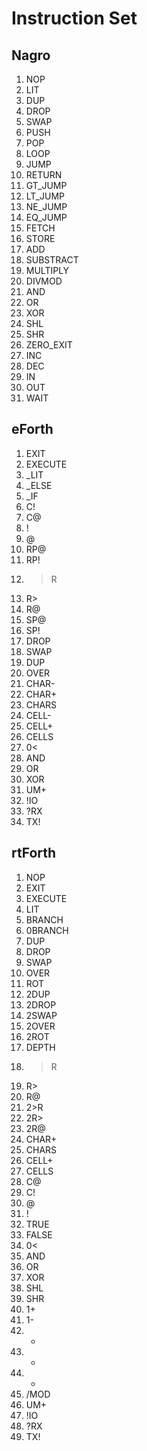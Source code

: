 # Instruction Set

## Nagro

1. NOP
1. LIT
1. DUP
1. DROP
1. SWAP
1. PUSH
1. POP
1. LOOP
1. JUMP
1. RETURN
1. GT_JUMP
1. LT_JUMP
1. NE_JUMP
1. EQ_JUMP
1. FETCH
1. STORE
1. ADD
1. SUBSTRACT
1. MULTIPLY
1. DIVMOD
1. AND
1. OR
1. XOR
1. SHL
1. SHR
1. ZERO_EXIT
1. INC
1. DEC
1. IN
1. OUT
1. WAIT

## eForth

1. EXIT
1. EXECUTE
1. _LIT
1. _ELSE
1. _IF
1. C!
1. C@
1. !
1. @
1. RP@
1. RP!
1. >R
1. R>
1. R@
1. SP@
1. SP!
1. DROP
1. SWAP
1. DUP
1. OVER
1. CHAR-
1. CHAR+
1. CHARS
1. CELL-
1. CELL+
1. CELLS
1. 0<
1. AND
1. OR
1. XOR
1. UM+
1. !IO
1. ?RX
1. TX!

## rtForth

1. NOP
1. EXIT
1. EXECUTE
1. LIT
1. BRANCH
1. 0BRANCH
1. DUP
1. DROP
1. SWAP
1. OVER
1. ROT
1. 2DUP
1. 2DROP
1. 2SWAP
1. 2OVER
1. 2ROT
1. DEPTH
1. >R
1. R>
1. R@
1. 2>R
1. 2R>
1. 2R@
1. CHAR+
1. CHARS
1. CELL+
1. CELLS
1. C@
1. C!
1. @
1. !
1. TRUE
1. FALSE
1. 0<
1. AND
1. OR
1. XOR
1. SHL
1. SHR
1. 1+
1. 1-
1. +
1. -
1. *
1. /MOD
1. UM+
1. !IO
1. ?RX
1. TX!
